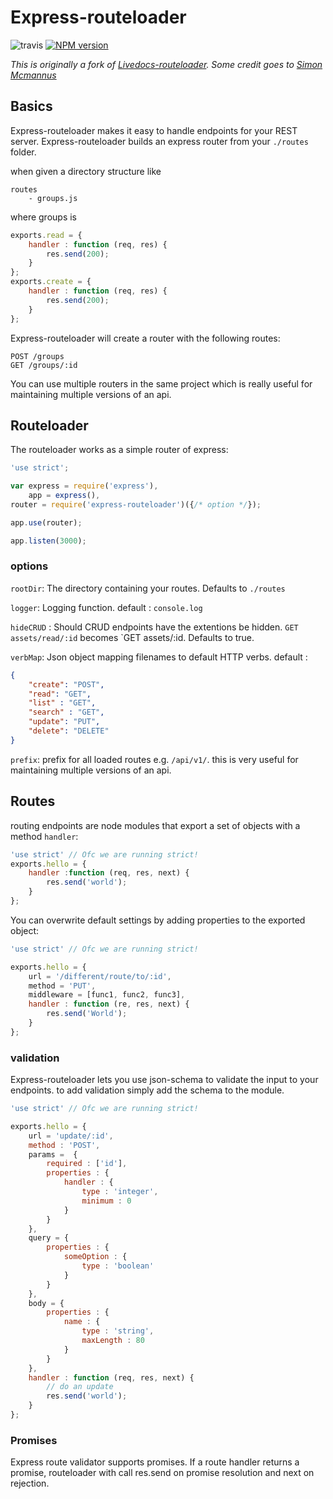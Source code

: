 # Express-routeloader
![travis](https://travis-ci.org/cullophid/express-routeloader.svg)
[![NPM version](https://badge.fury.io/js/express-routeloader.svg)](http://badge.fury.io/js/express-routeloader)

*This is originally a fork of [Livedocs-routeloader](https://github.com/simonmcmanus/livedocs-routeLoader). Some credit goes to [Simon Mcmannus](https://github.com/simonmcmanus)*

## Basics
Express-routeloader makes it easy to handle endpoints for your REST server.
Express-routeloader builds an express router from your `./routes` folder.

when given a directory structure like

    routes
        - groups.js

where groups is

```js
exports.read = {
    handler : function (req, res) {
        res.send(200);
    }
};
exports.create = {
    handler : function (req, res) {
        res.send(200);
    }
};

```

Express-routeloader will create a router with the following routes:

    POST /groups
    GET /groups/:id



You can use multiple routers in the same project
which is really useful for maintaining multiple versions of an api.

## Routeloader
The routeloader works as a simple router of express:

```js
'use strict';

var express = require('express'),
    app = express(),
router = require('express-routeloader')({/* option */});

app.use(router);

app.listen(3000);
```

### options

`rootDir`: The directory containing your routes. Defaults to `./routes`

`logger`: Logging function. default : `console.log`

`hideCRUD` : Should CRUD endpoints have the extentions be hidden.
`GET assets/read/:id` becomes `GET assets/:id. Defaults to true.

`verbMap`: Json object mapping filenames to default HTTP verbs. default :

```json
{
    "create": "POST",
    "read": "GET",
    "list" : "GET",
    "search" : "GET",
    "update": "PUT",
    "delete": "DELETE"
}
```

`prefix`: prefix for all loaded routes e.g. `/api/v1/`.
this is very useful for maintaining multiple versions of an api.


## Routes
routing endpoints are node modules that export a set of objects with a  method `handler`:

```js
'use strict' // Ofc we are running strict!
exports.hello = {
    handler :function (req, res, next) {
        res.send('world');
    }
};

```

You can overwrite default settings by adding properties to the exported object:

```js
'use strict' // Ofc we are running strict!

exports.hello = {
    url = '/different/route/to/:id',
    method = 'PUT',
    middleware = [func1, func2, func3],
    handler : function (re, res, next) {
        res.send('World');
    }
};
```

### validation
Express-routeloader lets you use json-schema to validate the input to your endpoints.
to add validation simply add the schema to the module.

```js
'use strict' // Ofc we are running strict!

exports.hello = {
    url = 'update/:id',
    method : 'POST',
    params =  {
        required : ['id'],
        properties : {
            handler : {
                type : 'integer',
                minimum : 0
            }
        }
    },
    query = {
        properties : {
            someOption : {
                type : 'boolean'
            }
        }
    },
    body = {
        properties : {
            name : {
                type : 'string',
                maxLength : 80
            }
        }
    },
    handler : function (req, res, next) {
        // do an update
        res.send('world');
    }
};
```
### Promises

Express route validator supports promises.
If a route handler returns a promise,
routeloader with call res.send on promise resolution
and next on rejection.
